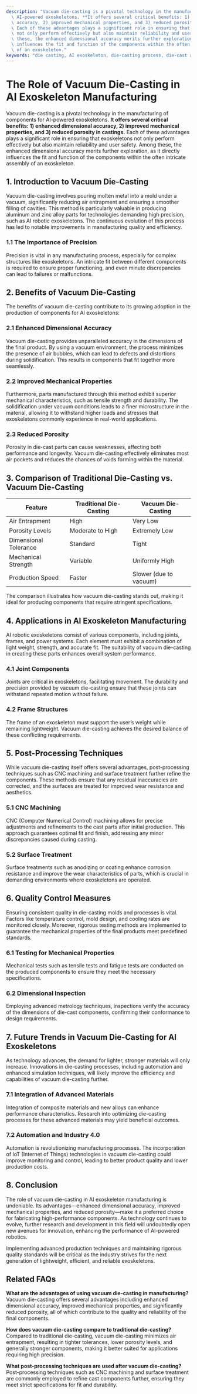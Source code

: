 ```yaml
---
description: "Vacuum die-casting is a pivotal technology in the manufacturing of components for\
  \ AI-powered exoskeletons. **It offers several critical benefits: 1) enhanced dimensional\
  \ accuracy, 2) improved mechanical properties, and 3) reduced porosity in castings.**\
  \ Each of these advantages plays a significant role in ensuring that exoskeletons\
  \ not only perform effectively but also maintain reliability and user safety. Among\
  \ these, the enhanced dimensional accuracy merits further exploration, as it directly\
  \ influences the fit and function of the components within the often intricate assembly\
  \ of an exoskeleton."
keywords: "die casting, AI exoskeleton, die-casting process, die-cast aluminum"
---
```

# The Role of Vacuum Die-Casting in AI Exoskeleton Manufacturing

Vacuum die-casting is a pivotal technology in the manufacturing of components for AI-powered exoskeletons. **It offers several critical benefits: 1) enhanced dimensional accuracy, 2) improved mechanical properties, and 3) reduced porosity in castings.** Each of these advantages plays a significant role in ensuring that exoskeletons not only perform effectively but also maintain reliability and user safety. Among these, the enhanced dimensional accuracy merits further exploration, as it directly influences the fit and function of the components within the often intricate assembly of an exoskeleton.

## **1. Introduction to Vacuum Die-Casting**

Vacuum die-casting involves pouring molten metal into a mold under a vacuum, significantly reducing air entrapment and ensuring a smoother filling of cavities. This method is particularly valuable in producing aluminum and zinc alloy parts for technologies demanding high precision, such as AI robotic exoskeletons. The continuous evolution of this process has led to notable improvements in manufacturing quality and efficiency.

### **1.1 The Importance of Precision**

Precision is vital in any manufacturing process, especially for complex structures like exoskeletons. An intricate fit between different components is required to ensure proper functioning, and even minute discrepancies can lead to failures or malfunctions. 

## **2. Benefits of Vacuum Die-Casting**

The benefits of vacuum die-casting contribute to its growing adoption in the production of components for AI exoskeletons:

### **2.1 Enhanced Dimensional Accuracy**

Vacuum die-casting provides unparalleled accuracy in the dimensions of the final product. By using a vacuum environment, the process minimizes the presence of air bubbles, which can lead to defects and distortions during solidification. This results in components that fit together more seamlessly. 

### **2.2 Improved Mechanical Properties**

Furthermore, parts manufactured through this method exhibit superior mechanical characteristics, such as tensile strength and durability. The solidification under vacuum conditions leads to a finer microstructure in the material, allowing it to withstand higher loads and stresses that exoskeletons commonly experience in real-world applications.

### **2.3 Reduced Porosity**

Porosity in die-cast parts can cause weaknesses, affecting both performance and longevity. Vacuum die-casting effectively eliminates most air pockets and reduces the chances of voids forming within the material. 

## **3. Comparison of Traditional Die-Casting vs. Vacuum Die-Casting**

| Feature                         | Traditional Die-Casting | Vacuum Die-Casting       |
|---------------------------------|-------------------------|--------------------------|
| Air Entrapment                  | High                    | Very Low                 |
| Porosity Levels                 | Moderate to High        | Extremely Low            |
| Dimensional Tolerance           | Standard                | Tight                     |
| Mechanical Strength              | Variable                | Uniformly High           |
| Production Speed                | Faster                   | Slower (due to vacuum)   |

The comparison illustrates how vacuum die-casting stands out, making it ideal for producing components that require stringent specifications.

## **4. Applications in AI Exoskeleton Manufacturing**

AI robotic exoskeletons consist of various components, including joints, frames, and power systems. Each element must exhibit a combination of light weight, strength, and accurate fit. The suitability of vacuum die-casting in creating these parts enhances overall system performance.

### **4.1 Joint Components**

Joints are critical in exoskeletons, facilitating movement. The durability and precision provided by vacuum die-casting ensure that these joints can withstand repeated motion without failure.

### **4.2 Frame Structures**

The frame of an exoskeleton must support the user’s weight while remaining lightweight. Vacuum die-casting achieves the desired balance of these conflicting requirements.

## **5. Post-Processing Techniques**

While vacuum die-casting itself offers several advantages, post-processing techniques such as CNC machining and surface treatment further refine the components. These methods ensure that any residual inaccuracies are corrected, and the surfaces are treated for improved wear resistance and aesthetics.

### **5.1 CNC Machining**

CNC (Computer Numerical Control) machining allows for precise adjustments and refinements to the cast parts after initial production. This approach guarantees optimal fit and finish, addressing any minor discrepancies caused during casting.

### **5.2 Surface Treatment**

Surface treatments such as anodizing or coating enhance corrosion resistance and improve the wear characteristics of parts, which is crucial in demanding environments where exoskeletons are operated.

## **6. Quality Control Measures**

Ensuring consistent quality in die-casting molds and processes is vital. Factors like temperature control, mold design, and cooling rates are monitored closely. Moreover, rigorous testing methods are implemented to guarantee the mechanical properties of the final products meet predefined standards.

### **6.1 Testing for Mechanical Properties**

Mechanical tests such as tensile tests and fatigue tests are conducted on the produced components to ensure they meet the necessary specifications.

### **6.2 Dimensional Inspection**

Employing advanced metrology techniques, inspections verify the accuracy of the dimensions of die-cast components, confirming their conformance to design requirements.

## **7. Future Trends in Vacuum Die-Casting for AI Exoskeletons**

As technology advances, the demand for lighter, stronger materials will only increase. Innovations in die-casting processes, including automation and enhanced simulation techniques, will likely improve the efficiency and capabilities of vacuum die-casting further.

### **7.1 Integration of Advanced Materials**

Integration of composite materials and new alloys can enhance performance characteristics. Research into optimizing die-casting processes for these advanced materials may yield beneficial outcomes.

### **7.2 Automation and Industry 4.0**

Automation is revolutionizing manufacturing processes. The incorporation of IoT (Internet of Things) technologies in vacuum die-casting could improve monitoring and control, leading to better product quality and lower production costs.

## **8. Conclusion**

The role of vacuum die-casting in AI exoskeleton manufacturing is undeniable. Its advantages—enhanced dimensional accuracy, improved mechanical properties, and reduced porosity—make it a preferred choice for fabricating high-performance components. As technology continues to evolve, further research and development in this field will undoubtedly open new avenues for innovation, enhancing the performance of AI-powered robotics.

Implementing advanced production techniques and maintaining rigorous quality standards will be critical as the industry strives for the next generation of lightweight, efficient, and reliable exoskeletons.

## Related FAQs

**What are the advantages of using vacuum die-casting in manufacturing?**  
Vacuum die-casting offers several advantages including enhanced dimensional accuracy, improved mechanical properties, and significantly reduced porosity, all of which contribute to the quality and reliability of the final components.

**How does vacuum die-casting compare to traditional die-casting?**  
Compared to traditional die-casting, vacuum die-casting minimizes air entrapment, resulting in tighter tolerances, lower porosity levels, and generally stronger components, making it better suited for applications requiring high precision.

**What post-processing techniques are used after vacuum die-casting?**  
Post-processing techniques such as CNC machining and surface treatment are commonly employed to refine cast components further, ensuring they meet strict specifications for fit and durability.

